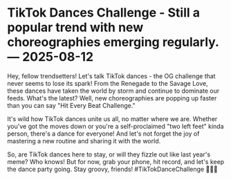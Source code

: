 # TikTok Dances Challenge - Still a popular trend with new choreographies emerging regularly. — 2025-08-12

Hey, fellow trendsetters! Let's talk TikTok dances - the OG challenge that never seems to lose its spark! From the Renegade to the Savage Love, these dances have taken the world by storm and continue to dominate our feeds. What's the latest? Well, new choreographies are popping up faster than you can say "Hit Every Beat Challenge." 

It's wild how TikTok dances unite us all, no matter where we are. Whether you've got the moves down or you're a self-proclaimed "two left feet" kinda person, there's a dance for everyone! And let's not forget the joy of mastering a new routine and sharing it with the world. 

So, are TikTok dances here to stay, or will they fizzle out like last year's meme? Who knows! But for now, grab your phone, hit record, and let's keep the dance party going. Stay groovy, friends! #TikTokDanceChallenge 💃🕺✨
